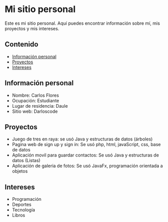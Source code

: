 # Mi sitio personal
Este es mi sitio personal. Aquí puedes encontrar información sobre mí, mis
proyectos y mis intereses.

## Contenido
* [Información personal](#información-personal)
* [Proyectos](#proyectos)
* [Intereses](#intereses)

## Información personal
* Nombre: Carlos Flores
* Ocupación: Estudiante
* Lugar de residencia: Daule
* Sitio web: Darloscode

## Proyectos
* Juego de tres en raya: se usó Java y estructuras de datos (árboles)
* Pagina web de sign up y sign in: Se usó php, html, javaScript, css, base de datos
* Aplicación movil para guardar contactos: Se usó Java y estructuras de datos (Listas)
* Aplicación de galeria de fotos: Se usó JavaFx, programación orientada a objetos
  
## Intereses
* Programación
* Deportes
* Tecnología
* Libros

